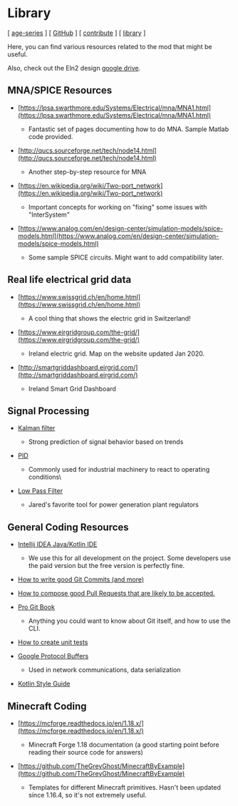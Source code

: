 # Library

[ [age-series](/) ] [ [GitHub](https://github.com/age-series) ] [ [contribute](contribute) ] [ [library](library) ]

Here, you can find various resources related to the mod that might be useful.

Also, check out the Eln2 design [google drive](https://drive.google.com/drive/folders/1rWXCEy9EQmKbeYGKnJssirRZnXX0fHkj).

## MNA/SPICE Resources

* [https://lpsa.swarthmore.edu/Systems/Electrical/mna/MNA1.html](https://lpsa.swarthmore.edu/Systems/Electrical/mna/MNA1.html)
  * Fantastic set of pages documenting how to do MNA. Sample Matlab code provided.

* [http://qucs.sourceforge.net/tech/node14.html](http://qucs.sourceforge.net/tech/node14.html)
  * Another step-by-step resource for MNA

* [https://en.wikipedia.org/wiki/Two-port_network](https://en.wikipedia.org/wiki/Two-port_network)
  * Important concepts for working on "fixing" some issues with "InterSystem"

* [https://www.analog.com/en/design-center/simulation-models/spice-models.html](https://www.analog.com/en/design-center/simulation-models/spice-models.html)
  * Some sample SPICE circuits. Might want to add compatibility later.

## Real life electrical grid data

* [https://www.swissgrid.ch/en/home.html](https://www.swissgrid.ch/en/home.html)
  * A cool thing that shows the electric grid in Switzerland!

* [https://www.eirgridgroup.com/the-grid/](https://www.eirgridgroup.com/the-grid/)
  * Ireland electric grid. Map on the website updated Jan 2020.

* [http://smartgriddashboard.eirgrid.com/](http://smartgriddashboard.eirgrid.com/)
  * Ireland Smart Grid Dashboard

## Signal Processing

* [Kalman filter](https://en.wikipedia.org/wiki/Kalman_filter)
  * Strong prediction of signal behavior based on trends

* [PID](https://en.wikipedia.org/wiki/PID_controller)
  * Commonly used for industrial machinery to react to operating conditions\

* [Low Pass Filter](https://en.wikipedia.org/wiki/Low-pass_filter)
  * Jared's favorite tool for power generation plant regulators

## General Coding Resources

* [Intellij IDEA Java/Kotlin IDE](https://www.jetbrains.com/idea/)
  * We use this for all development on the project. Some developers use the paid version but the free version is perfectly fine.

* [How to write good Git Commits (and more)](https://chris.beams.io/posts/git-commit/)

* [How to compose good Pull Requests that are likely to be accepted.](https://www.atlassian.com/blog/git/written-unwritten-guide-pull-requests)

* [Pro Git Book](https://git-scm.com/book/en/v2)
  * Anything you could want to know about Git itself, and how to use the CLI.

* [How to create unit tests](https://www.jetbrains.com/help/idea/create-tests.html)

* [Google Protocol Buffers](https://developers.google.com/protocol-buffers)
  * Used in network communications, data serialization

* [Kotlin Style Guide](https://developer.android.com/kotlin/style-guide)

## Minecraft Coding

* [https://mcforge.readthedocs.io/en/1.18.x/](https://mcforge.readthedocs.io/en/1.18.x/)
  * Minecraft Forge 1.18 documentation (a good starting point before reading their source code for answers)

* [https://github.com/TheGreyGhost/MinecraftByExample](https://github.com/TheGreyGhost/MinecraftByExample)
  * Templates for different Minecraft primitives. Hasn't been updated since 1.16.4, so it's not extremely useful.
